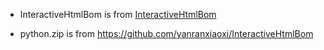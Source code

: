 * InteractiveHtmlBom is from [InteractiveHtmlBom](https://github.com/openscopeproject/InteractiveHtmlBom/tree/master/InteractiveHtmlBom)

* python.zip is from https://github.com/yanranxiaoxi/InteractiveHtmlBom
